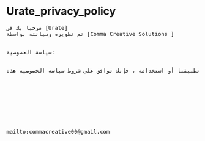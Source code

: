 # Urate_privacy_policy
<pre>
مرحبا بك في [Urate]
تم تطويره وصيانته بواسطة [Comma Creative Solutions ]


سياسة الخصوصية:
  

نحن تحدد سياسة الخصوصية هذه ممارساتنا فيما يتعلق بجمع التقيمات الخاصه بالدكتاره  واستخدامها ومشاركتها عند استخدام تطبيقنا. من خلال الوصول إلى تطبيقنا أو استخدامه ، فإنك توافق على شروط سياسة الخصوصية هذه.









mailto:commacreative00@gmail.com
</pre>
